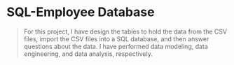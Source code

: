 # SQL-Employee Database
>For this project, I have design the tables to hold the data from the CSV files, import the CSV files into a SQL database, and then answer questions about the data. I have performed data modeling, data engineering, and data analysis, respectively.
